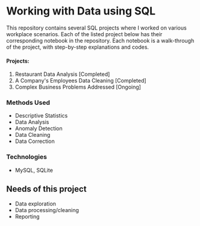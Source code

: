 # Working with Data using SQL

This repository contains several SQL projects where I worked on various workplace scenarios.
Each of the listed project below has their corresponding notebook in the repository.
Each notebook is a walk-through of the project, with step-by-step explanations and codes.

#### Projects:

1) Restaurant Data Analysis [Completed]
2) A Company's Employees Data Cleaning [Completed]
3) Complex Business Problems Addressed [Ongoing]

### Methods Used
* Descriptive Statistics
* Data Analysis
* Anomaly Detection 
* Data Cleaning 
* Data Correction

### Technologies
* MySQL, SQLite

## Needs of this project

- Data exploration
- Data processing/cleaning
- Reporting



